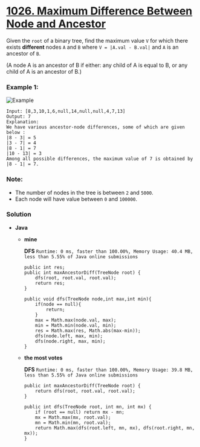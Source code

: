 # [1026. Maximum Difference Between Node and Ancestor](https://leetcode.com/problems/maximum-difference-between-node-and-ancestor/)

Given the `root` of a binary tree, find the maximum value `V` for which there exists **different** nodes `A` and `B` where `V = |A.val - B.val|` and `A` is an ancestor of `B`.

(A node A is an ancestor of B if either: any child of A is equal to B, or any child of A is an ancestor of B.)

 

### Example 1:

![Example](https://assets.leetcode.com/uploads/2019/09/09/2whqcep.jpg)
```
Input: [8,3,10,1,6,null,14,null,null,4,7,13]
Output: 7
Explanation: 
We have various ancestor-node differences, some of which are given below :
|8 - 3| = 5
|3 - 7| = 4
|8 - 1| = 7
|10 - 13| = 3
Among all possible differences, the maximum value of 7 is obtained by |8 - 1| = 7.
```

### Note:
* The number of nodes in the tree is between `2` and `5000`.
* Each node will have value between `0` and `100000`.



### Solution
* **Java**
  * **mine**
  
    **DFS** `Runtime: 0 ms, faster than 100.00%, Memory Usage: 40.4 MB, less than 5.55% of Java online submissions`
    ```
    public int res;
    public int maxAncestorDiff(TreeNode root) {
        dfs(root, root.val, root.val);
        return res;
    }
    
    public void dfs(TreeNode node,int max,int min){
        if(node == null){
            return;
        }
        max = Math.max(node.val, max);
        min = Math.min(node.val, min);
        res = Math.max(res, Math.abs(max-min));
        dfs(node.left, max, min);
        dfs(node.right, max, min);
    }
    ```
    
  * **the most votes**
  
    **DFS** `Runtime: 0 ms, faster than 100.00%, Memory Usage: 39.8 MB, less than 5.55% of Java online submissions`
    ```
    public int maxAncestorDiff(TreeNode root) {
        return dfs(root, root.val, root.val);
    }

    public int dfs(TreeNode root, int mn, int mx) {
        if (root == null) return mx - mn;
        mx = Math.max(mx, root.val);
        mn = Math.min(mn, root.val);
        return Math.max(dfs(root.left, mn, mx), dfs(root.right, mn, mx));
    }
    ```
